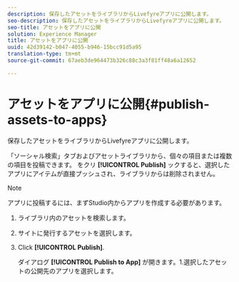 ```yaml
---
description: 保存したアセットをライブラリからLivefyreアプリに公開します。
seo-description: 保存したアセットをライブラリからLivefyreアプリに公開します。
seo-title: アセットをアプリに公開
solution: Experience Manager
title: アセットをアプリに公開
uuid: 42d39142-b047-4055-b946-15bcc91d5a95
translation-type: tm+mt
source-git-commit: 67aeb3de964473b326c88c3a3f81ff48a6a12652

---
```



# アセットをアプリに公開{#publish-assets-to-apps}

保存したアセットをライブラリからLivefyreアプリに公開します。

「ソーシャル検索」タブおよびアセットライブラリから、個々の項目または複数の項目を投稿できます。 をクリ **[!UICONTROL Publish]** ックすると、選択したアプリにアイテムが直接プッシュされ、ライブラリからは削除されません。

>[!NOTE]
>
>アプリに投稿するには、まずStudio内からアプリを作成する必要があります。

1. ライブラリ内のアセットを検索します。
1. サイトに発行するアセットを選択します。
1. Click **[!UICONTROL Publish]**.

   ダイアログ **[!UICONTROL Publish to App]** が開きます。1.選択したアセットの公開先のアプリを選択します。
